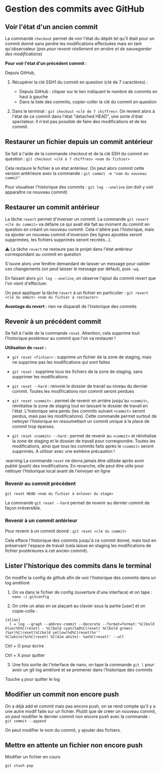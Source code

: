 # Gestion des commits avec GitHub

## Voir l'état d'un ancien commit

La commande `checkout` permet de voir l'état du dépôt tel qu'il était pour un commit donné sans perdre les modifications effectuées mais en tant qu'observateur (_pas pour revenir réellement en arrière et de sauvegarder des modifications_)

**Pour voir l'état d'un précédent commit :**

Depuis GitHub, 

1. Récupérer la clé SSH1 du commit en question (clé de 7 caractères) :

    * Depuis GitHub : cliquer sur  le lien indiquant le nombre de commits en haut à gauche
    * Dans la liste des commits, copier-coller la clé du commit en question

1. Dans le terminal : `git checkout <clé de 7 chiffres>`. On revient alors à l'état de ce commit dans l'état "detached HEAD", une sorte d'état spectateur. Il n'est pas possible de faire des modifications et de les commit.

<!-- créer une nouvelle branche

`git branch mabranche`

Revenir à la racine

`git branch master` -->

## Restaurer un fichier depuis un commit antérieur

Se fait à l'aide de la commande checkout et de la clé SSH du commit en question : `git checkout <clé à 7 chiffres> <nom du fichier>`

Cela restaure le fichier à un état antérieur. On peut alors commit cette version antérieure avec la commande : `git commit -m "nom du nouveau commit"`

Pour visualiser l'historique des commits : `git log --oneline` (on doit y voir apparaître ce nouveau commit)

## Restaurer un commit antérieur

La tâche `revert` permet d'inverser un commit. La commande `git revert <clé du commit>` va défaire ce qui avait été fait au moment du commit en question en créant un nouveau commit. Cela n'altère pas l'historique, mais va ajouter un nouveau commit d'inversion (les lignes ajoutées seront supprimées, les fichiers supprimés seront recréés...).

:warning: La tâche `revert` ne restaure pas le projet dans l'état antérieur correspondant au commit en question

S'ouvre alors une fenêtre demandant de laisser un message pour valider ces changements (on peut laisser le message par défaut), puis `:wq`.

En faisant alors `git log --oneline`, on observe l'ajout du commit revert que l'on vient d'effectuer.

On peut appliquer la tâche `revert` à un fichier en particulier : `git revert <clé du ommit> <nom du fichier à restaurer>`

**Avantage du revert :** rien ne disparaît de l'historique des commits

## Revenir à un précédent commit

Se fait à l'aide de la commande `reset`. Attention, cela supprime tout l'historique postérieur au commit que l'on va restaurer !

**Utilisation de `reset` :**

* `git reset <fichier>` : supprime un fichier de la zone de staging, mais ne supprime pas les modifications qui sont faites

* `git reset` : supprime tous les fichiers de la zone de staging, sans supprimer les modifications

* `git reset --hard` : renvoie le dossier de travail au niveau du dernier commit. Toutes les modifications non commit seront perdues

* `git reset <commit>` : permet de revenir en arrière jusqu'au `<commit>`, réinitialise la zone de staging tout en laissant le dossier de travail en l'état. L'historique sera perdu (les commits suivant `<commit>` seront perdus, mais pas les modifications). Cette commande permet surtout de nettoyer l'historique en resoumettant un commit unique à la place de commit trop éparses.

* `git reset <commit> --hard` : permet de revenir au `<commit>` et réinitialise la zone de staging et le dossier de travail pour correspondre. Toutes les modifications, ainsi que tous les commits faits après le `<commit>` seront supprimés. A utiliser avec une extrême précaution !

:warning La commande `reset` ne devra jamais être utilisée après avoir publié (push) des modifications. En revanche, elle peut être utile pour nettoyer l'historique local avant de l'envoyer en ligne

### Revenir au commit précédent

`git reset HEAD <nom du fichier à enlever du stage>`

La commande `git reset --hard` permet de revenir au dernier commit de façon irréversible.

### Revenir à un commit antérieur

Pour revenir à un commit donné : `git reset <clé du commit>`

Cela efface l'historique des commits jusqu'à ce commit donné, mais tout en préservant l'espace de travail (cela laisse en staging les modifications de fichier postérieures à cet ancien commit).



## Lister l'historique des commits dans le terminal

On modifie la config de github afin de voir l'historique des commits dans un log amélioré

1. On va dans le fichier de config (ouverture d'une interface) et on tape : `nano ~/.gitconfig`

2. On crée un alias en se plaçant au clavier sous la partie [user] et on copie-colle :

```
[alias]
  l = log --graph --abbrev-commit --decorate --format=format:'%C(bold blue)%h%C(reset) - %C(bold cyan)%aD%C(reset) %C(bold green)(%ar)%C(reset)%C(bold yellow)%d%C(reset)%n''          %C(white)%s%C(reset) %C(dim white)- %an%C(reset)' --all
```

Ctrl + O pour écrire

Ctrl + X pour quitter

3. Une fois sortie de l'interface de nano, on tape la commande `git l` pour avoir un git log amélioré et se promener dans l'historique des commits

Touche `q` pour quitter le log

## Modifier un commit non encore push

On a déjà add et commit mais pas encore push, on se rend compte qu'il y a une autre modif faite sur un fichier. Plutôt que de créer un nouveau commit, on peut modifier le dernier commit non encore push avec la commande : `git commit --append`

On peut modifier le nom du commit, y ajouter des fichiers.

## Mettre en attente un fichier non encore push

Modifier un fichier en cours

`git stash pop`